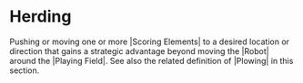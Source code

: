 # Herding

Pushing or moving one or more |Scoring Elements| to a desired location or
direction that gains a strategic advantage beyond moving the |Robot| around the
|Playing Field|. See also the related definition of |Plowing| in this section.
